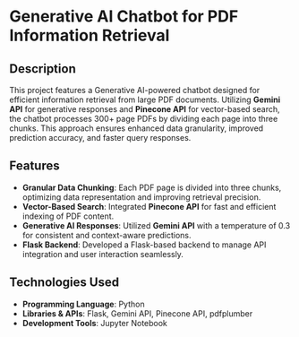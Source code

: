 # **Generative AI Chatbot for PDF Information Retrieval**

## **Description**
This project features a Generative AI-powered chatbot designed for efficient information retrieval from large PDF documents. Utilizing **Gemini API** for generative responses and **Pinecone API** for vector-based search, the chatbot processes 300+ page PDFs by dividing each page into three chunks. This approach ensures enhanced data granularity, improved prediction accuracy, and faster query responses.

## **Features**
- **Granular Data Chunking**: Each PDF page is divided into three chunks, optimizing data representation and improving retrieval precision.
- **Vector-Based Search**: Integrated **Pinecone API** for fast and efficient indexing of PDF content.
- **Generative AI Responses**: Utilized **Gemini API** with a temperature of 0.3 for consistent and context-aware predictions.
- **Flask Backend**: Developed a Flask-based backend to manage API integration and user interaction seamlessly.

## **Technologies Used**
- **Programming Language**: Python
- **Libraries & APIs**: Flask, Gemini API, Pinecone API, pdfplumber
- **Development Tools**: Jupyter Notebook



